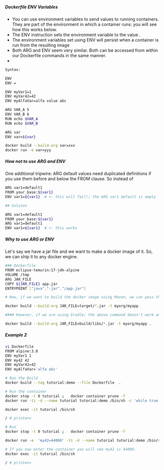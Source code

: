 #####  Dockerfile ENV Variables
- You can use environment variables to send values to running containers. They are part of the environment in which a container runs: you will see how this works below.
- The ENV instruction sets the environment variable <key> to the value <value>.
- The environment variables set using ENV will persist when a container is run from the resulting image
- Both ARG and ENV seem very similar. Both can be accessed from within our Dockerfile commands in the same manner.
- 
``````sh
Syntax:

ENV
ENV =

ENV myVar1=1
ENV myVar42=42
ENV myAlfaVar=alfa value abc

ARG VAR_A 5
ENV VAR_B 6
RUN echo $VAR_A
RUN echo $VAR_B

ARG var
ENV var=${var}

docker build --build-arg var=xxx
docker run -e var=yyy

``````
##### How not to use ARG and ENV
One additional tripwire: ARG default values need duplicated definitions if you use them before and below the FROM clause. So instead of

``````sh
ARG var1=default1
FROM your_base:${var1}
ENV var1=${var1}  # <- this will fail!; the ARG var1 default is empty

## Soluton

ARG var1=default1
FROM your_base:${var1}
ARG var1=default1
ENV var1=${var1}  # <- this works

``````

##### Why to use ARG or ENV 
Let's say we have a jar file and we want to make a docker image of it. So, we can ship it to any docker engine.

``````sh
### Dockerfile
FROM eclipse-temurin:17-jdk-alpine
VOLUME /tmp
ARG JAR_FILE
COPY ${JAR_FILE} app.jar
ENTRYPOINT ["java","-jar","/app.jar"]

# Now, if we want to build the docker image using Maven, we can pass the JAR_FILE using the --build-arg as target/*.jar

docker build --build-arg JAR_FILE=target/*.jar -t myorg/myapp

``````
``````sh
#### However, if we are using Gradle; the above command doesn't work and we've to pass a different path: build/libs/

docker build --build-arg JAR_FILE=build/libs/*.jar -t myorg/myapp .


``````

#####  Example 2

``````sh
vi Dockerfile
FROM alpine:3.8
ENV myVar1 1
ENV my42 42
ENV myVar42=42
ENV myAlfaVar='alfa abc'

# Run the Build
docker build --tag tutorial:demo --file Dockerfile  .

# Run the container
docker stop -t 0 tutorial ;   docker container prune -f  
docker run -ti -d --name tutorial tutorial:demo /bin/sh -c 'while true; do sleep 60; done'

docker exec -it tutorial /bin/sh

/ # printenv

# Run
docker stop -t 0 tutorial ;   docker container prune -f  

docker run -e  'my42=44000' -ti -d --name tutorial tutorial:demo /bin/sh -c 'while true; do sleep 60; done'

# If you now enter the container you will see my42 is 44000.
docker exec -it tutorial /bin/sh

/ # printenv
``````
